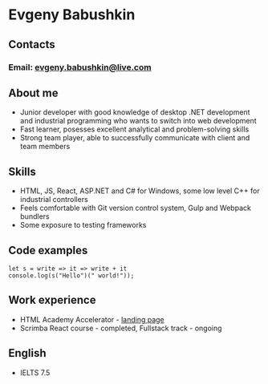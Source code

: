 # Evgeny Babushkin
## Contacts
### **Email:** evgeny.babushkin@live.com


## About me
* Junior developer with good knowledge of desktop .NET development and industrial programming who wants to switch into web development
* Fast learner, posesses excellent analytical and problem-solving skills
* Strong team player, able to successfully communicate with client and team members

## Skills
* HTML, JS, React, ASP.NET and C# for Windows, some low level C++ for industrial controllers
* Feels comfortable with Git version control system, Gulp and Webpack bundlers
* Some exposure to testing frameworks

## Code examples

```
let s = write => it => write + it
console.log(s("Hello")(" world!"));
```

## Work experience
- HTML Academy Accelerator - [landing page](https://dermorgenstern.github.io/AntarcticCruises/main.html) 
- Scrimba React course - completed, Fullstack track - ongoing

## English
* IELTS 7.5
